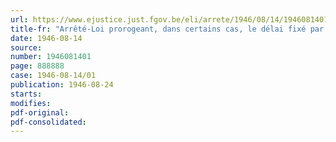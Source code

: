 ```yaml
---
url: https://www.ejustice.just.fgov.be/eli/arrete/1946/08/14/1946081401/justel
title-fr: "Arrêté-Loi prorogeant, dans certains cas, le délai fixé par l'article 2 de l'arrêté-loi du 8 mai 1944 relatif aux fonctions publiques"
date: 1946-08-14
source:
number: 1946081401
page: 888888
case: 1946-08-14/01
publication: 1946-08-24
starts:
modifies:
pdf-original:
pdf-consolidated:
---
```


